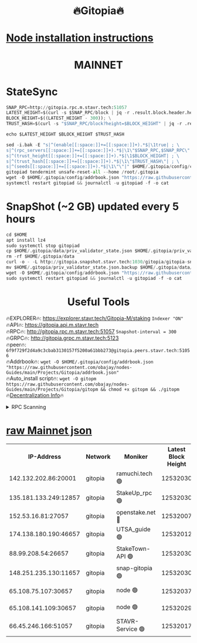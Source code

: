 <h1 align="center"> 🔥Gitopia🔥</h1>

[Node installation instructions](https://github.com/obajay/nodes-Guides/tree/main/Projects/Gitopia)
=

<h1 align="center"> MAINNET</h1>

# StateSync
```python
SNAP_RPC=http://gitopia.rpc.m.stavr.tech:51057
LATEST_HEIGHT=$(curl -s $SNAP_RPC/block | jq -r .result.block.header.height); \
BLOCK_HEIGHT=$((LATEST_HEIGHT - 300)); \
TRUST_HASH=$(curl -s "$SNAP_RPC/block?height=$BLOCK_HEIGHT" | jq -r .result.block_id.hash)

echo $LATEST_HEIGHT $BLOCK_HEIGHT $TRUST_HASH

sed -i.bak -E "s|^(enable[[:space:]]+=[[:space:]]+).*$|\1true| ; \
s|^(rpc_servers[[:space:]]+=[[:space:]]+).*$|\1\"$SNAP_RPC,$SNAP_RPC\"| ; \
s|^(trust_height[[:space:]]+=[[:space:]]+).*$|\1$BLOCK_HEIGHT| ; \
s|^(trust_hash[[:space:]]+=[[:space:]]+).*$|\1\"$TRUST_HASH\"| ; \
s|^(seeds[[:space:]]+=[[:space:]]+).*$|\1\"\"|" $HOME/.gitopia/config/config.toml
gitopiad tendermint unsafe-reset-all --home /root/.gitopia
wget -O $HOME/.gitopia/config/addrbook.json "https://raw.githubusercontent.com/obajay/nodes-Guides/main/Projects/Gitopia/addrbook.json"
systemctl restart gitopiad && journalctl -u gitopiad -f -o cat
```
# SnapShot (~2 GB) updated every 5 hours
```python
cd $HOME
apt install lz4
sudo systemctl stop gitopiad
cp $HOME/.gitopia/data/priv_validator_state.json $HOME/.gitopia/priv_validator_state.json.backup
rm -rf $HOME/.gitopia/data
curl -o - -L http://gitopia.snapshot.stavr.tech:1030/gitopia/gitopia-snap.tar.lz4 | lz4 -c -d - | tar -x -C $HOME/.gitopia --strip-components 2
mv $HOME/.gitopia/priv_validator_state.json.backup $HOME/.gitopia/data/priv_validator_state.json
wget -O $HOME/.gitopia/config/addrbook.json "https://raw.githubusercontent.com/obajay/nodes-Guides/main/Projects/Gitopia/addrbook.json"
sudo systemctl restart gitopiad && journalctl -u gitopiad -f -o cat
```
 <h1 align="center"> Useful Tools</h1>

🔥EXPLORER🔥:      https://explorer.stavr.tech/Gitopia-M/staking  `Indexer "ON"` \
🔥API🔥: 			 		 https://gitopia.api.m.stavr.tech \
🔥RPC🔥:           http://gitopia.rpc.m.stavr.tech:51057              `Snapshot-interval = 300` \
🔥GRPC🔥:          http://gitopia.grpc.m.stavr.tech:5123 \
🔥peer🔥:					 `6f9f729f2d4a9c3cbab3130157f5200a61bbb273@gitopia.peers.stavr.tech:51056` \
🔥Addrbook🔥:    ```wget -O $HOME/.gitopia/config/addrbook.json "https://raw.githubusercontent.com/obajay/nodes-Guides/main/Projects/Gitopia/addrbook.json"``` \
🔥Auto_install script🔥: ```wget -O gitopm https://raw.githubusercontent.com/obajay/nodes-Guides/main/Projects/Gitopia/gitopm && chmod +x gitopm && ./gitopm``` \
🔥[Decentralization Info](https://github.com/obajay/StateSync-snapshots/tree/main/Projects/Gitopia/Decentralization)🔥

<details>
<summary>RPC Scanning</summary>

<h2 align="center"> We scan nodes in real time every 4 hours. And we provide the final result of RPC endpoints.
We cannot influence the operation of these nodes in any way. </h2>


```python
If Voting Power is higher than 0 --> then the Node is a validator of the network and may be subject to attack and be a potential threat to the chain.
```
```python
We marked such validators with a red symbol
```

</details>

[raw Mainnet json](https://rpc-check.gitopm.stavr.tech/gitopm/rpc-gitopm-result.json)
=

<table><tr><th>IP-Address</th><th>Network</th><th>Moniker</th><th>Latest Block Height</th><th>Earliest Block Height</th><th>Catching Up</th><th>Tx Index</th><th>Voting Power</th><th>Scan Time</th></tr><tr><td>142.132.202.86:20001</td><td>gitopia</td><td>ramuchi.tech 🟢</td><td>12532030</td><td>6548337</td><td>False</td><td>on</td><td>0</td><td>2024-01-20T12:58:29.539704886UTC</td></tr><tr><td>135.181.133.249:12857</td><td>gitopia</td><td>StakeUp_rpc 🟢</td><td>12532030</td><td>8010001</td><td>False</td><td>on</td><td>0</td><td>2024-01-20T12:58:29.916309822UTC</td></tr><tr><td>152.53.16.81:27057</td><td>gitopia</td><td>openstake.net 🔴</td><td>12532007</td><td>10455001</td><td>False</td><td>off</td><td>25957</td><td>2024-01-20T12:57:51.851648945UTC</td></tr><tr><td>174.138.180.190:46657</td><td>gitopia</td><td>UTSA_guide 🟢</td><td>12532012</td><td>11194706</td><td>False</td><td>on</td><td>0</td><td>2024-01-20T12:58:00.842493841UTC</td></tr><tr><td>88.99.208.54:26657</td><td>gitopia</td><td>StakeTown-API 🟢</td><td>12532030</td><td>11362501</td><td>False</td><td>on</td><td>0</td><td>2024-01-20T12:58:28.977659857UTC</td></tr><tr><td>148.251.235.130:11657</td><td>gitopia</td><td>snap-gitopia 🟢</td><td>12532030</td><td>11730001</td><td>False</td><td>on</td><td>0</td><td>2024-01-20T12:58:29.270818430UTC</td></tr><tr><td>65.108.75.107:30657</td><td>gitopia</td><td>node 🟢</td><td>12532037</td><td>11907586</td><td>False</td><td>on</td><td>0</td><td>2024-01-20T12:58:40.631093607UTC</td></tr><tr><td>65.108.141.109:30657</td><td>gitopia</td><td>node 🟢</td><td>12532029</td><td>12299845</td><td>False</td><td>on</td><td>0</td><td>2024-01-20T12:58:28.581466464UTC</td></tr><tr><td>66.45.246.166:51057</td><td>gitopia</td><td>STAVR-Service 🟢</td><td>12532017</td><td>12523001</td><td>False</td><td>on</td><td>0</td><td>2024-01-20T12:58:09.667333247UTC</td></tr></table>
